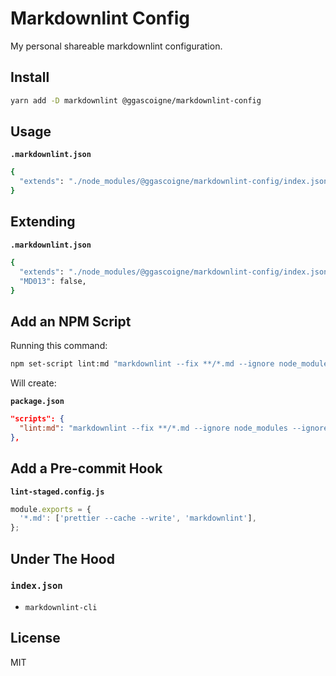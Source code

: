 # Markdownlint Config

My personal shareable markdownlint configuration.

## Install

```bash
yarn add -D markdownlint @ggascoigne/markdownlint-config
```

## Usage

**`.markdownlint.json`**

```bash
{
  "extends": "./node_modules/@ggascoigne/markdownlint-config/index.json"
}
```

## Extending

**`.markdownlint.json`**

```bash
{
  "extends": "./node_modules/@ggascoigne/markdownlint-config/index.json",
  "MD013": false,
}
```

## Add an NPM Script

Running this command:

```bash
npm set-script lint:md "markdownlint --fix **/*.md --ignore node_modules --ignore **/CHANGELOG.md"
```

Will create:

**`package.json`**

```json
"scripts": {
  "lint:md": "markdownlint --fix **/*.md --ignore node_modules --ignore **/CHANGELOG.md"
},
```

## Add a Pre-commit Hook

**`lint-staged.config.js`**

```js
module.exports = {
  '*.md': ['prettier --cache --write', 'markdownlint'],
};
```

## Under The Hood

### `index.json`

- `markdownlint-cli`

## License

MIT
